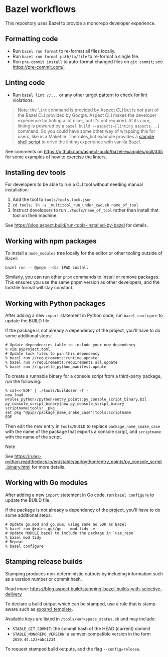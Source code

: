 # Bazel workflows

This repository uses Bazel to provide a monorepo developer experience.

## Formatting code

- Run `bazel run format` to re-format all files locally.
- Run `bazel run format path/to/file` to re-format a single file.
- Run `pre-commit install` to auto-format changed files on `git commit`; see https://pre-commit.com/.

## Linting code

- Run `bazel lint //...` or any other target pattern to check for lint violations.

> Note: the `lint` command is provided by Aspect CLI but is *not* part of the Bazel CLI provided by Google.
> Aspect CLI makes the developer experience for linting a lot nicer, but it's not required.
> At its core, linting is powered by a `bazel build --aspects=[linting aspects...]` command.
> So you could have some other way of wrapping this for users, like in a Makefile.
> The rules_lint example provides a [sample shell script](https://github.com/aspect-build/rules_lint/blob/main/example/lint.sh) to drive the linting experience with vanilla Bazel.

See comments on https://github.com/aspect-build/bazel-examples/pull/335 for some examples of how to exercise the linters.

## Installing dev tools

For developers to be able to run a CLI tool without needing manual installation:

1. Add the tool to `tools/tools.lock.json`
2. `cd tools; ln -s _multitool_run_under_cwd.sh name_of_tool`
3. Instruct developers to run `./tools/name_of_tool` rather than install that tool on their machine.

See https://blog.aspect.build/run-tools-installed-by-bazel for details.

## Working with npm packages

To install a `node_modules` tree locally for the editor or other tooling outside of Bazel:

```
bazel run -- @pnpm --dir $PWD install
```

Similarly, you can run other `pnpm` commands to install or remove packages.
This ensures you use the same pnpm version as other developers, and the lockfile format will stay constant.

## Working with Python packages

After adding a new `import` statement in Python code, run `bazel configure` to update the BUILD file.

If the package is not already a dependency of the project, you'll have to do some additional steps:

```shell
# Update dependencies table to include your new dependency
% vim pyproject.toml
# Update lock files to pin this dependency
% bazel run //requirements:runtime.update
% bazel run //requirements:requirements.all.update
% bazel run //:gazelle_python_manifest.update
```

To create a runnable binary for a console script from a third-party package, run the following:

```shell
% cat<<'EOF' | ./tools/buildozer -f -
new_load @rules_python//python/entry_points:py_console_script_binary.bzl py_console_script_binary|new py_console_script_binary scriptname|tools:__pkg__
set pkg "@pip//package_name_snake_case"|tools:scriptname
EOF
```

Then edit the new entry in `tools/BUILD` to replace `package_name_snake_case` with the name of the package that exports a console script, and `scriptname` with the name of the script.

>[!NOTE]
>See https://rules-python.readthedocs.io/en/stable/api/python/entry_points/py_console_script_binary.html for more details.

## Working with Go modules

After adding a new `import` statement in Go code, run `bazel configure` to update the BUILD file.

If the package is not already a dependency of the project, you'll have to do some additional steps:

```shell
# Update go.mod and go.sum, using same Go SDK as Bazel
% bazel run @rules_go//go -- mod tidy -v
# Update MODULE.bazel to include the package in `use_repo`
% bazel mod tidy
# Repeat
% bazel configure
```

## Stamping release builds

Stamping produces non-deterministic outputs by including information such as a version number or commit hash.

Read more: https://blog.aspect.build/stamping-bazel-builds-with-selective-delivery

To declare a build output which can be stamped, use a rule that is stamp-aware such as
[expand_template](https://docs.aspect.build/rulesets/aspect_bazel_lib/docs/expand_template).

Available keys are listed in `/tools/workspace_status.sh` and may include:

- `STABLE_GIT_COMMIT`: the commit hash of the HEAD (current) commit
- `STABLE_MONOREPO_VERSION`: a semver-compatible version in the form `2020.44.123+abc1234`

To request stamped build outputs, add the flag `--config=release`.
